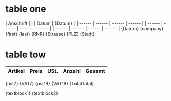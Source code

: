 # table one

| Anschrift  |  |  | Datum | {Datum} |
| ------ | ------ | ------ | ------ |
| ------ | ------ | ------ | ------ |
| ------ | ------ | ------ | ------ |
{Datum}
{company}
{first} {last}
{RNR}
{Strasse}
{PLZ} {Stadt}

# table tow

| Artikel  | Preis | USt. | Anzahl | Gesamt |
| ------ | ------ | ------ | ------ | ------ |

{ust7}
{VAT7}
{ust19}
{VAT19}
{TotalTotal}


{textblock1} 
{textblock2}